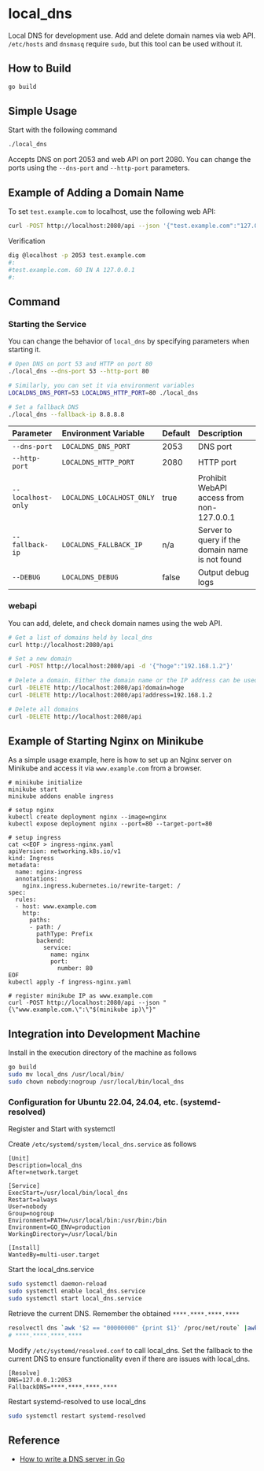 # local_dns

Local DNS for development use. Add and delete domain names via web API.  
`/etc/hosts` and `dnsmasq` require `sudo`, but this tool can be used without it.

## How to Build
```sh
go build
```

## Simple Usage

Start with the following command

```sh
./local_dns
```
Accepts DNS on port 2053 and web API on port 2080.
You can change the ports using the `--dns-port` and `--http-port` parameters.


## Example of Adding a Domain Name

To set `test.example.com` to localhost, use the following web API:


```sh
curl -POST http://localhost:2080/api --json '{"test.example.com":"127.0.0.1"}'
```

Verification
```sh
dig @localhost -p 2053 test.example.com
#:
#test.example.com. 60 IN A 127.0.0.1
#:
```

## Command

### Starting the Service

You can change the behavior of `local_dns` by specifying parameters when starting it.

```sh
# Open DNS on port 53 and HTTP on port 80
./local_dns --dns-port 53 --http-port 80

# Similarly, you can set it via environment variables
LOCALDNS_DNS_PORT=53 LOCALDNS_HTTP_PORT=80 ./local_dns

# Set a fallback DNS
./local_dns --fallback-ip 8.8.8.8
```

| Parameter         | Environment Variable      | Default | Description                                |
|:------------------|:--------------------------|:--------|:-------------------------------------------|
| `--dns-port`      | `LOCALDNS_DNS_PORT`       | 2053    | DNS port                                   |
| `--http-port`     | `LOCALDNS_HTTP_PORT`      | 2080    | HTTP port                                  |
| `--localhost-only`| `LOCALDNS_LOCALHOST_ONLY` | true    | Prohibit WebAPI access from non-127.0.0.1  |
| `--fallback-ip`   | `LOCALDNS_FALLBACK_IP`    | n/a     | Server to query if the domain name is not found |
| `--DEBUG`         | `LOCALDNS_DEBUG`          | false   | Output debug logs                          |

### webapi

You can add, delete, and check domain names using the web API.

```sh
# Get a list of domains held by local_dns
curl http://localhost:2080/api

# Set a new domain
curl -POST http://localhost:2080/api -d '{"hoge":"192.168.1.2"}'

# Delete a domain. Either the domain name or the IP address can be used
curl -DELETE http://localhost:2080/api?domain=hoge
curl -DELETE http://localhost:2080/api?address=192.168.1.2

# Delete all domains
curl -DELETE http://localhost:2080/api
```



## Example of Starting Nginx on Minikube

As a simple usage example, here is how to set up an Nginx server on Minikube and access it via `www.example.com` from a browser.

```
# minikube initialize
minikube start
minikube addons enable ingress

# setup nginx
kubectl create deployment nginx --image=nginx
kubectl expose deployment nginx --port=80 --target-port=80

# setup ingress
cat <<EOF > ingress-nginx.yaml
apiVersion: networking.k8s.io/v1
kind: Ingress
metadata:
  name: nginx-ingress
  annotations:
    nginx.ingress.kubernetes.io/rewrite-target: /
spec:
  rules:
  - host: www.example.com
    http:
      paths:
      - path: /
        pathType: Prefix
        backend:
          service:
            name: nginx
            port:
              number: 80
EOF
kubectl apply -f ingress-nginx.yaml

# register minikube IP as www.example.com 
curl -POST http://localhost:2080/api --json "{\"www.example.com.\":\"$(minikube ip)\"}"
```

## Integration into Development Machine

Install in the execution directory of the machine as follows

```sh
go build
sudo mv local_dns /usr/local/bin/
sudo chown nobody:nogroup /usr/local/bin/local_dns
```



### Configuration for Ubuntu 22.04, 24.04, etc. (systemd-resolved)

Register and Start with systemctl

Create `/etc/systemd/system/local_dns.service` as follows
```
[Unit]
Description=local_dns
After=network.target

[Service]
ExecStart=/usr/local/bin/local_dns
Restart=always
User=nobody
Group=nogroup
Environment=PATH=/usr/local/bin:/usr/bin:/bin
Environment=GO_ENV=production
WorkingDirectory=/usr/local/bin

[Install]
WantedBy=multi-user.target
```

Start the local_dns.service
```sh
sudo systemctl daemon-reload
sudo systemctl enable local_dns.service
sudo systemctl start local_dns.service
```

Retrieve the current DNS. Remember the obtained `****.****.****.****`
```sh
resolvectl dns `awk '$2 == "00000000" {print $1}' /proc/net/route` |awk '{print $NF}'
# ****.****.****.****
```

Modify `/etc/systemd/resolved.conf` to call local_dns.
Set the fallback to the current DNS to ensure functionality even if there are issues with local_dns.

```
[Resolve]
DNS=127.0.0.1:2053
FallbackDNS=****.****.****.****
```

Restart systemd-resolved to use local_dns
```sh
sudo systemctl restart systemd-resolved
```

## Reference

- [How to write a DNS server in Go](https://jameshfisher.com/2017/08/04/golang-dns-server/)

